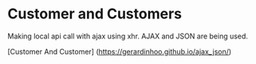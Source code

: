 # Customer and Customers 
Making local api call with ajax using xhr. AJAX and JSON are being used.





 [Customer And Customer] (https://gerardinhoo.github.io/ajax_json/)


